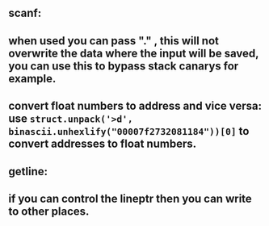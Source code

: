 ## scanf:

when used you can pass "." , this will not overwrite the data where the input will be saved, you can use this to bypass stack      canarys for example.
---
convert float numbers to address and vice versa:
use `struct.unpack('>d', binascii.unhexlify("00007f2732081184"))[0]` to convert addresses to float numbers.
---

## getline:

if you can control the lineptr then you can write to other places.
---
